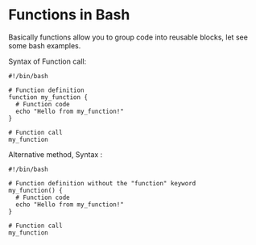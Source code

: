 # Functions in Bash 

Basically functions allow you to group code into reusable blocks, let see some bash examples.

Syntax of Function call:
```
#!/bin/bash

# Function definition
function my_function {
  # Function code
  echo "Hello from my_function!"
}

# Function call
my_function
```

Alternative method, Syntax :
```
#!/bin/bash

# Function definition without the "function" keyword
my_function() {
  # Function code
  echo "Hello from my_function!"
}

# Function call
my_function
```




